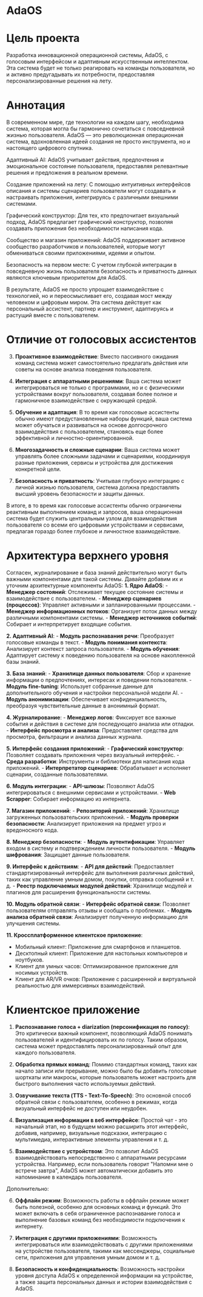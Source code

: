 # AdaOS

# Цель проекта
Разработка инновационной операционной системы, AdaOS, с голосовым интерфейсом и адаптивным искусственным интеллектом. Эта система будет не только реагировать на команды пользователя, но и активно предугадывать их потребности, предоставляя персонализированные решения на лету.

# Аннотация

В современном мире, где технологии на каждом шагу, необходима система, которая могла бы гармонично сочетаться с повседневной жизнью пользователя. AdaOS — это революционная операционная система, вдохновленная идеей создания не просто инструмента, но и настоящего цифрового спутника.

Адаптивный AI: AdaOS учитывает действия, предпочтения и эмоциональное состояние пользователя, предоставляя релевантные решения и предложения в реальном времени.

Создание приложений на лету: С помощью интуитивных интерфейсов описания и системы сценариев пользователи могут создавать и настраивать приложения, интегрируясь с различными внешними системами.

Графический конструктор: Для тех, кто предпочитает визуальный подход, AdaOS предлагает графический конструктор, позволяя создавать приложения без необходимости написания кода.

Сообщество и магазин приложений: AdaOS поддерживает активное сообщество разработчиков и пользователей, которые могут обмениваться своими приложениями, идеями и опытом.

Безопасность на первом месте: С учетом глубокой интеграции в повседневную жизнь пользователя безопасность и приватность данных являются ключевым приоритетом для AdaOS.

В результате, AdaOS не просто упрощает взаимодействие с технологией, но и переосмысливает его, создавая мост между человеком и цифровым миром. Эта система действует как персональный ассистент, партнер и инструмент, адаптируясь и растущий вместе с пользователем.

# Отличие от голосовых ассистентов

3. **Проактивное взаимодействие**: Вместо пассивного ожидания команд система может самостоятельно предлагать действия или советы на основе анализа поведения пользователя.

4. **Интеграция с аппаратными решениями**: Ваша система может интегрироваться не только с программами, но и с физическими устройствами вокруг пользователя, создавая более полное и гармоничное взаимодействие с окружающей средой.

5. **Обучение и адаптация**: В то время как голосовые ассистенты обычно имеют предустановленные наборы функций, ваша система может обучаться и развиваться на основе долгосрочного взаимодействия с пользователем, становясь еще более эффективной и личностно-ориентированной.

6. **Многозадачность и сложные сценарии**: Ваша система может управлять более сложными задачами и сценариями, координируя разные приложения, сервисы и устройства для достижения конкретной цели.

7. **Безопасность и приватность**: Учитывая глубокую интеграцию с личной жизнью пользователя, система должна предоставлять высший уровень безопасности и защиты данных.

В итоге, в то время как голосовые ассистенты обычно ограничены реактивным выполнением команд и запросов, ваша операционная система будет служить центральным узлом для взаимодействия пользователя со всеми его цифровыми устройствами и сервисами, предлагая гораздо более глубокое и личностное взаимодействие.

# Архитектура верхнего уровня

Согласен, журналирование и база знаний действительно могут быть важными компонентами для такой системы. Давайте добавим их и уточним архитектурные компоненты AdaOS:
**1. Ядро AdaOS**:
    - **Менеджер состояний**: Отслеживает текущее состояние системы и взаимодействие с пользователем.
    - **Менеджер сценариев (процессов)**: Управляет активными и запланированными процессами.
    - **Менеджер информационных потоков**: Организует поток данных между различными компонентами системы.
    - **Менеджер источников событий**: Собирает и интерпретирует входящие события.

**2. Адаптивный AI**:
    - **Модуль распознавания речи**: Преобразует голосовые команды в текст.
    - **Модуль понимания контекста**: Анализирует контекст запроса пользователя.
    - **Модуль обучения**: Адаптирует систему к поведению пользователя на основе накопленной базы знаний.

**3. База знаний**:
    - **Хранилище данных пользователя**: Сбор и хранение информации о предпочтениях, интересах и поведении пользователя.
    - **Модуль fine-tuning**: Использует собранные данные для дополнительного обучения и настройки персональной модели AI.
    - **Модуль анонимизации**: Обеспечивает конфиденциальность, преобразуя чувствительные данные в анонимный формат.

**4. Журналирование**:
    - **Менеджер логов**: Фиксирует все важные события и действия в системе для последующего анализа или отладки.
    - **Интерфейс просмотра и анализа**: Предоставляет средства для просмотра, фильтрации и анализа данных журнала.

**5. Интерфейс создания приложений**:
    - **Графический конструктор**: Позволяет создавать приложения через визуальный интерфейс.
    - **Среда разработки**: Инструменты и библиотеки для написания кода приложений.
    - **Интерпретатор сценариев**: Обрабатывает и исполняет сценарии, созданные пользователями.

**6. Модуль интеграции**:
    - **API-шлюзы**: Позволяют AdaOS интегрироваться с внешними сервисами и устройствами.
    - **Web Scrapper**: Собирает информацию из интернета.

**7. Магазин приложений**:
    - **Репозиторий приложений**: Хранилище загруженных пользовательских приложений.
    - **Модуль проверки безопасности**: Анализирует приложения на предмет угроз и вредоносного кода.

**8. Менеджер безопасности**:
    - **Модуль аутентификации**: Управляет входом в систему и подтверждением личности пользователя.
    - **Модуль шифрования**: Защищает данные пользователя.

**9. Интерфейс к действиям**:
    - **API для действий**: Предоставляет стандартизированный интерфейс для выполнения различных действий, таких как управление умным домом, покупки, отправка сообщений и т. д.
    - **Реестр подключаемых модулей действий**: Хранилище модулей и плагинов для расширения функциональности системы.

**10. Модуль обратной связи**:
    - **Интерфейс обратной связи**: Позволяет пользователям отправлять отзывы и сообщать о проблемах.
    - **Модуль анализа обратной связи**: Анализирует полученную информацию для улучшения системы.

**11. Кроссплатформенное клиентское приложение**:
- Мобильный клиент: Приложение для смартфонов и планшетов.
- Десктопный клиент: Приложение для настольных компьютеров и ноутбуков.
- Клиент для умных часов: Оптимизированное приложение для носимых устройств.
- Клиент для AR/VR очков: Приложение с расширенной и виртуальной реальностью для иммерсивных взаимодействий.

# Клиентское приложение

1. **Распознавание голоса + diarization (персонификация по голосу)**: Это критически важный компонент, позволяющий AdaOS понимать пользователей и идентифицировать их по голосу. Таким образом, система может предоставлять персонализированный опыт для каждого пользователя.

2. **Обработка прямых команд**: Помимо стандартных команд, таких как начало записи или прерывание, можно было бы добавить голосовые шорткаты или макросы, которые пользователь может настроить для быстрого выполнения часто используемых действий.

3. **Озвучивание текста (TTS - Text-To-Speech)**: Это основной способ обратной связи с пользователем, особенно в режимах, когда визуальный интерфейс не доступен или неудобен.

4. **Визуализация информации в веб интерфейсе**: Простой чат - это начальный этап, но в будущем можно расширить этот интерфейс, добавив, например, визуальные подсказки, интеграцию с мультимедиа, интерактивные элементы управления и т. д.

5. **Взаимодействие с устройством**: Это позволит AdaOS взаимодействовать непосредственно с аппаратными ресурсами устройства. Например, если пользователь говорит "Напомни мне о встрече завтра", AdaOS может автоматически добавить это напоминание в календарь пользователя.

Дополнительно:

6. **Оффлайн режим**: Возможность работы в оффлайн режиме может быть полезной, особенно для основных команд и функций. Это может включать в себя ограниченное распознавание голоса и выполнение базовых команд без необходимости подключения к интернету.

7. **Интеграция с другими приложениями**: Возможность интегрироваться или взаимодействовать с другими приложениями на устройстве пользователя, такими как мессенджеры, социальные сети, приложения для управления умным домом и т. д.

8. **Безопасность и конфиденциальность**: Возможность настройки уровня доступа AdaOS к определенной информации на устройстве, а также защита персональных данных и истории взаимодействия с AdaOS.
